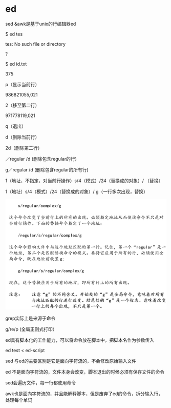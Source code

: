 # ed

sed &awk是基于unix的行编辑器ed

$ ed tes

tes: No such file or directory

?

$ ed id.txt

375

p（显示当前行）

986821055,021

2（移至第二行）

971778119,021

q（退出）

d（删除当前行）

2d（删除第二行）

／regular /d  \(删除包含regular的行\)

g／regular /d \(删除包含regular的所有行\)

1（地址，不指定，对当前行操作）s/4（模式）/24（替换成的对象）/ （替换）

1（地址）s/4（模式）/24（替换成的对象）/ g（一行多次出现，替换）

![](/assets/imported.png)

grep实际上是来源于命令

g/re/p \(全局正则式打印）

ed具有脚本化的工作能力，可以将命令放在脚本中，把脚本名作为参数传入

ed test &lt; ed-script

sed 与ed的主要区别是它是面向字符流的，不会修改原始输入文件

ed 不是面向字符流的，文件本身会改变，脚本退出的时候必须有保存文件的命令

sed会遍历文件，每一行都使用命令

awk也是面向字符流的，并且能解释脚本，但是废弃了ed的命令，拆分输入行，处理每个单词



